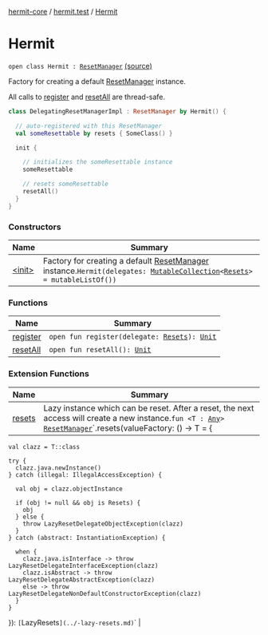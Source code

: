[hermit-core](../../index.md) / [hermit.test](../index.md) / [Hermit](./index.md)

# Hermit

`open class Hermit : `[`ResetManager`](../-reset-manager/index.md) [(source)](https://github.com/RBusarow/AutoReset/tree/master/hermit-core/src/main/kotlin/hermit/test/Hermit.kt#L10)

Factory for creating a default [ResetManager](../-reset-manager/index.md) instance.

All calls to [register](../-reset-manager/register.md) and [resetAll](../-reset-manager/reset-all.md) are thread-safe.

``` kotlin
class DelegatingResetManagerImpl : ResetManager by Hermit() {

  // auto-registered with this ResetManager
  val someResettable by resets { SomeClass() }

  init {

    // initializes the someResettable instance
    someResettable

    // resets someResettable
    resetAll()
  }
}
```

### Constructors

| Name | Summary |
|---|---|
| [&lt;init&gt;](-init-.md) | Factory for creating a default [ResetManager](../-reset-manager/index.md) instance.`Hermit(delegates: `[`MutableCollection`](https://kotlinlang.org/api/latest/jvm/stdlib/kotlin.collections/-mutable-collection/index.html)`<`[`Resets`](../-resets/index.md)`> = mutableListOf())` |

### Functions

| Name | Summary |
|---|---|
| [register](register.md) | `open fun register(delegate: `[`Resets`](../-resets/index.md)`): `[`Unit`](https://kotlinlang.org/api/latest/jvm/stdlib/kotlin/-unit/index.html) |
| [resetAll](reset-all.md) | `open fun resetAll(): `[`Unit`](https://kotlinlang.org/api/latest/jvm/stdlib/kotlin/-unit/index.html) |

### Extension Functions

| Name | Summary |
|---|---|
| [resets](../resets.md) | Lazy instance which can be reset.  After a reset, the next access will create a new instance.`fun <T : `[`Any`](https://kotlinlang.org/api/latest/jvm/stdlib/kotlin/-any/index.html)`> `[`ResetManager`](../-reset-manager/index.md)`.resets(valueFactory: () -> T = {
    val clazz = T::class

    try {
      clazz.java.newInstance()
    } catch (illegal: IllegalAccessException) {

      val obj = clazz.objectInstance

      if (obj != null && obj is Resets) {
        obj
      } else {
        throw LazyResetDelegateObjectException(clazz)
      }
    } catch (abstract: InstantiationException) {

      when {
        clazz.java.isInterface -> throw LazyResetDelegateInterfaceException(clazz)
        clazz.isAbstract -> throw LazyResetDelegateAbstractException(clazz)
        else -> throw LazyResetDelegateNonDefaultConstructorException(clazz)
      }
    }

  }): `[`LazyResets`](../-lazy-resets.md)`<T>` |
